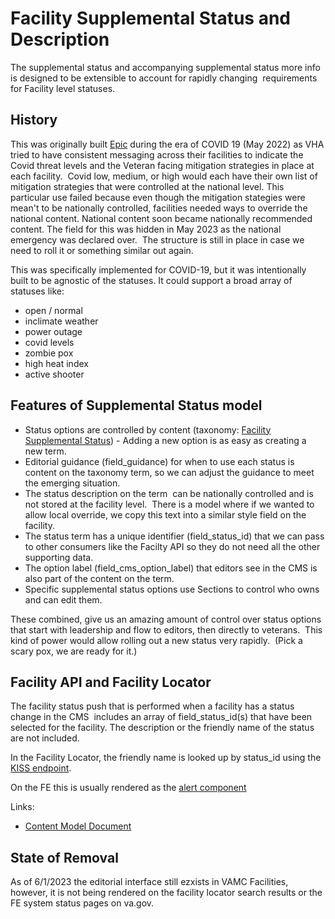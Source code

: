 # Facility Supplemental Status and Description
The supplemental status and accompanying supplemental status more info is designed to be extensible to account for rapidly changing&nbsp; requirements for Facility level statuses.

## History

This was originally built [Epic](https://github.com/department-of-veterans-affairs/va.gov-cms/issues/8946) during the era of COVID 19 (May 2022) as VHA tried to have consistent messaging across their facilities to indicate the Covid threat levels and the Veteran facing mitigation strategies in place at each facility.&nbsp; Covid low, medium, or high would each have their own list of&nbsp; mitigation strategies that were controlled at the national level. This particular use failed because even though the mitigation stategies were mean't to be nationally controlled, facilities needed ways to override the national content. National content soon became nationally recommended content. The field for this was hidden in May 2023 as the national emergency was declared over.&nbsp; The structure is still in place in case we need to roll it or something similar out again.

This was specifically implemented for COVID-19, but it was intentionally built to be agnostic of the statuses. It could support a broad array of statuses like:

- open / normal
- inclimate weather
- power outage
- covid levels
- zombie pox
- high heat index
- active shooter


## Features of Supplemental Status model

- Status options are controlled by content (taxonomy: <a href="/admin/structure/taxonomy/manage/facility_supplemental_status/overview">Facility Supplemental Status</a>) - Adding a new option is as easy as creating a new term.
- Editorial guidance (field_guidance)&nbsp;for when to use each status is content on the taxonomy term, so we can adjust the guidance to meet the emerging situation.
- The status description on&nbsp;the term&nbsp;&nbsp;can be nationally controlled and is not stored at the facility level.&nbsp; There is a model where if we wanted to allow local override,&nbsp;we copy this text into a similar style field on the facility.
- The status term has a unique identifier (field_status_id) that we can pass to other consumers like the Facilty API so they do not need all the other supporting data.
- The option label (field_cms_option_label) that editors see in the CMS is also part of the content on the term.
- Specific supplemental status options use Sections to control who owns and can edit them.


These combined, give us an amazing amount of control over status options that start with leadership and flow to editors, then directly to veterans.&nbsp; This kind of power would allow rolling out a new status very rapidly.&nbsp; (Pick a scary pox, we are ready for it.)



## Facility API and Facility Locator

The facility status push that is performed when a facility has a status change in the CMS&nbsp; includes an array of field_status_id(s) that have been selected for the facility. The description or the friendly name of the status are not included.

In the Facility Locator, the friendly name is looked up by status_id using the [KISS endpoint](https://www.va.gov/data/cms/vamc-facility-supplemental-status.json).

On the FE this is usually rendered as the [alert component](https://design.va.gov/components/alert-expandable) 

Links:
- [Content Model Document](https://prod.cms.va.gov/admin/structure/cm_document/note/118/Supplemental-Status)


## State of Removal
As of 6/1/2023 the editorial interface still ezxists in VAMC Facilities, however, it is not being rendered on the facility locator search results or the FE system status pages on va.gov.
